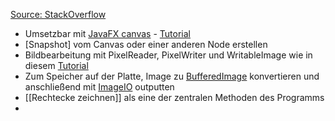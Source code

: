 [Source: StackOverflow](https://stackoverflow.com/questions/16209512/is-there-any-javafx-image-editor)
- Umsetzbar mit [JavaFX canvas](https://docs.oracle.com/javafx/2/api/javafx/scene/canvas/Canvas.html) - [Tutorial](https://docs.oracle.com/javafx/2/canvas/jfxpub-canvas.htm)
- [Snapshot] vom Canvas oder einer anderen Node erstellen
- Bildbearbeitung mit PixelReader, PixelWriter und WritableImage wie in diesem [Tutorial](https://docs.oracle.com/javafx/2/image_ops/jfxpub-image_ops.htm)
- Zum Speicher auf der Platte, Image zu [BufferedImage](https://docs.oracle.com/javafx/2/api/javafx/embed/swing/SwingFXUtils.html#fromFXImage%28javafx.scene.image.Image,%20java.awt.image.BufferedImage%29) konvertieren und anschließend mit [ImageIO](https://docs.oracle.com/javase/7/docs/api/javax/imageio/ImageIO.html#write%28java.awt.image.RenderedImage,%20java.lang.String,%20java.io.File%29) outputten 
- [[Rechtecke zeichnen]] als eine der zentralen Methoden des Programms
- 

